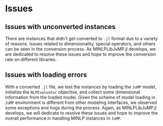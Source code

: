 # Issues

## Issues with unconverted instances
There are instances that didn't get converted to `.jl` format due to a variety of reasons.
Issues related to dimensionality, special operators, and others can be seen in the conversion process.
As MINLPLibJuMP.jl develops, we are dedicated to resolve these issues and hope to
improve the conversion rate on different libraries.

## Issues with loading errors
With a converted `.jl` file, we test the instances by loading the `JuMP` model, initialize the `NLPEvaluator` objective, and collect some dimensional information from the loaded model.
Given the scheme of model loading in `JuMP` environment is different from other modeling interfaces, we observed some exceptions and hogs during the process.
Again, as MINLPLibJuMP.jl develops, we will dedicate to resolve these issues and hope to improve the overall performance in handling MINLP instances in `JuMP`.
